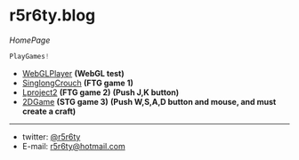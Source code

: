 # r5r6ty.blog
*HomePage*
```javascript
PlayGames!
```
* [WebGLPlayer](WebGLPlayer/WebGLPlayer/main.html) **(WebGL test)**
* [SinglongCrouch](SinglongCrouch/SinglongCrouch/main.html) **(FTG game 1)**
* [Lproject2](Lproject2/Lproject2/main.html) **(FTG game 2)** **(Push J,K button)**
* [2DGame](2DGame/2DGame/main.html) **(STG game 3)** **(Push W,S,A,D button and mouse, and must create a craft)**

---

* twitter: [@r5r6ty](http://twitter.com/r5r6ty)
* E-mail: [r5r6ty@hotmail.com](mailto:r5r6ty@hotmail.com)
